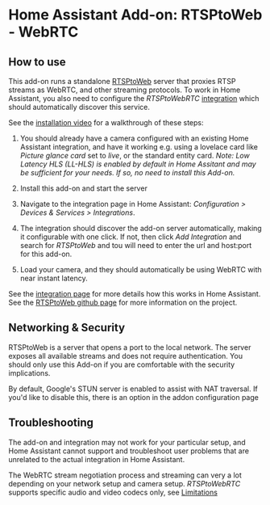 # Home Assistant Add-on: RTSPtoWeb - WebRTC

## How to use

This add-on runs a standalone [RTSPtoWeb](https://github.com/deepch/RTSPtoWeb) server that proxies RTSP streams as WebRTC, and other streaming protocols. To work in Home Assistant, you also need to configure the *RTSPtoWebRTC* [integration](https://www.home-assistant.io/integrations/rtsp_to_webrtc/) which should automatically discover this service.

See the [installation video](https://www.youtube.com/watch?v=6hJXenSZJ5M) for a walkthrough of these steps:

1. You should already have a camera configured with an existing Home Assistant integration, and have it working e.g.  using a lovelace card like *Picture glance card* set to *live*, or the standard entity card. *Note: Low Latency HLS (LL-HLS) is enabled by default in Home Assitant and may be sufficient for your needs. If so, no need to install this Add-on.*

1. Install this add-on and start the server

1. Navigate to the integration page in Home Assistant: *Configuration > Devices & Services > Integrations*.

1. The integration should discover the add-on server automatically, making it configurable with one click. If not, then click *Add Integration* and search for *RTSPtoWeb* and tou will need to enter the url and host:port for this add-on.

1. Load your camera, and they should automatically be using WebRTC with near instant latency.

See the [integration page](https://www.home-assistant.io/integrations/rtsp_to_webrtc/) for more details how this works in Home Assistant. See the [RTSPtoWeb github page](https://www.home-assistant.io/integrations/rtsp_to_webrtc/) for more
information on the project.

## Networking & Security

RTSPtoWeb is a server that opens a port to the local network. The server exposes all available streams and does not require authentication. You should only use this Add-on if you are comfortable with the security implications.

By default, Google's STUN server is enabled to assist with NAT traversal. If you'd like to disable this, there is an option in the addon configuration page

## Troubleshooting

The add-on and integration may not work for your particular setup, and Home Assistant cannot support and troubleshoot user problems that are unrelated to the actual integration in Home Assistant.

The WebRTC stream negotiation process and streaming can very a lot depending on your network setup and camera setup. *RTSPtoWebRTC* supports specific audio and video codecs only, see [Limitations](https://github.com/deepch/RTSPtoWeb#limitations)
